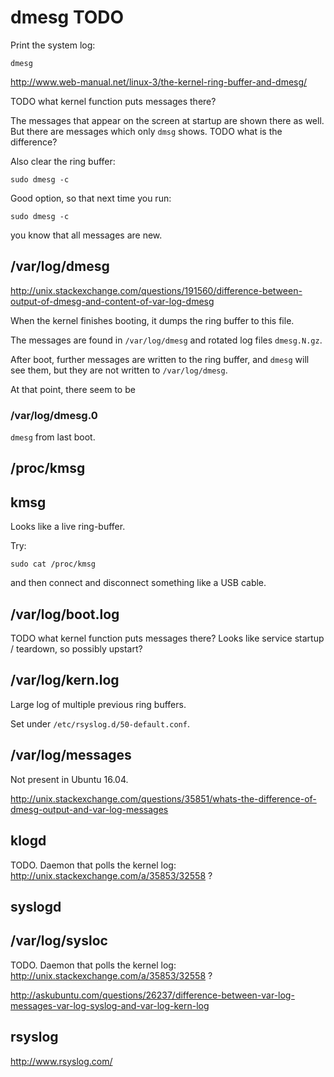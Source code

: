 # dmesg TODO

Print the system log:

    dmesg

<http://www.web-manual.net/linux-3/the-kernel-ring-buffer-and-dmesg/>

TODO what kernel function puts messages there?

The messages that appear on the screen at startup are shown there as well. But there are messages which only `dmsg` shows. TODO what is the difference?

Also clear the ring buffer:

    sudo dmesg -c

Good option, so that next time you run:

    sudo dmesg -c

you know that all messages are new.

## /var/log/dmesg

<http://unix.stackexchange.com/questions/191560/difference-between-output-of-dmesg-and-content-of-var-log-dmesg>

When the kernel finishes booting, it dumps the ring buffer to this file.

The messages are found in `/var/log/dmesg` and rotated log files `dmesg.N.gz`.

After boot, further messages are written to the ring buffer, and `dmesg` will see them, but they are not written to `/var/log/dmesg`.

At that point, there seem to be

### /var/log/dmesg.0

`dmesg` from last boot.

## /proc/kmsg

## kmsg

Looks like a live ring-buffer.

Try:

    sudo cat /proc/kmsg

and then connect and disconnect something like a USB cable.

## /var/log/boot.log

TODO what kernel function puts messages there? Looks like service startup / teardown, so possibly upstart?

## /var/log/kern.log

Large log of multiple previous ring buffers.

Set under `/etc/rsyslog.d/50-default.conf`.

## /var/log/messages

Not present in Ubuntu 16.04.

<http://unix.stackexchange.com/questions/35851/whats-the-difference-of-dmesg-output-and-var-log-messages>

## klogd

TODO. Daemon that polls the kernel log: <http://unix.stackexchange.com/a/35853/32558> ?

## syslogd

## /var/log/sysloc

TODO. Daemon that polls the kernel log: <http://unix.stackexchange.com/a/35853/32558> ?

<http://askubuntu.com/questions/26237/difference-between-var-log-messages-var-log-syslog-and-var-log-kern-log>

## rsyslog

<http://www.rsyslog.com/>
